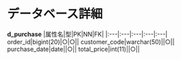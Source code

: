 # データベース詳細
**d_purchase**
|属性名|型|PK|NN|FK|
|:---|:---|:---|:---|:---|
order_id|bigint(20)|○|○||
customer_code|warchar(50)||○||
purchase_date|date||○||
total_price|int(11)||○||
